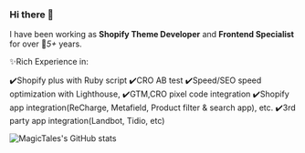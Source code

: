 ### Hi there 👋

<!--
**magictales/magictales** is a ✨ _special_ ✨ repository because its `README.md` (this file) appears on your GitHub profile.

Here are some ideas to get you started:

- 🔭 I’m currently working on ...
- 🌱 I’m currently learning ...
- 👯 I’m looking to collaborate on ...
- 🤔 I’m looking for help with ...
- 💬 Ask me about ...
- 📫 How to reach me: ...
- 😄 Pronouns: ...
- ⚡ Fun fact: ...
-->

I have been working as **Shopify Theme Developer** and **Frontend Specialist** for over 💫_5+_ years.

✨Rich Experience in:

 ✔️Shopify plus with Ruby script
 ✔️CRO AB test
 ✔️Speed/SEO speed optimization with Lighthouse, 
 ✔️GTM,CRO pixel code integration
 ✔️Shopify app integration(ReCharge, Metafield, Product filter & search app), etc.
 ✔️3rd party app integration(Landbot, Tidio, etc)
 
![MagicTales's GitHub stats](https://github-readme-stats.vercel.app/api?username=magictales&show_icons=true&theme=radical)
